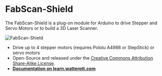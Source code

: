 # FabScan-Shield
The FabScan-Shield is a plug-on module for Arduino to drive Stepper and Servo Motors or to build a 3D Laser Scanner.

![FabScan-Shield](https://github.com/watterott/FabScan-Shield/raw/master/hardware/FabScan-Shield_v11.jpg)

* Drive up to 4 stepper motors (requires Pololu A4988 or StepStick) or servo motors
* Open-Source and released under the [Creative Commons Attribution Share-Alike License](https://creativecommons.org/licenses/by-sa/4.0/).
* **[Documentation on learn.watterott.com](https://learn.watterott.com)**
